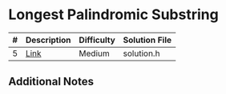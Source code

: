 # Longest Palindromic Substring
|#|Description|Difficulty|Solution File|
|-|-|-|-|
|5|[Link](https://leetcode.com/problems/longest-palindromic-substring/)|Medium|solution.h|

## Additional Notes
